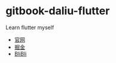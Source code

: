 # gitbook-daliu-flutter  

Learn flutter myself

- [官网](https://dart.dev/samples)
- [掘金](https://juejin.im/user/5b602a476fb9a04fbe12f1af/posts) 
- [BliBli](https://www.bilibili.com/video/BV1KE41117XV?p=31)  
